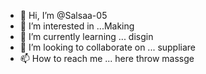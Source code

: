 - 👋 Hi, I’m @Salsaa-05
- 👀 I’m interested in ...Making 
- 🌱 I’m currently learning ... disgin
- 💞️ I’m looking to collaborate on ... suppliare
- 📫 How to reach me ... here throw massge


<!---
Said  is a ✨ repository because its `README.md` (this file) appears on your GitHub profile.
You can click the Preview link to take a look at your changes.
--->

